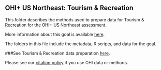 ## OHI+ US Northeast: Tourism & Recreation


This folder describes the methods used to prepare data for Tourism & Recreation for the OHI+ US Northeast assessment.

More information about this goal is available [here](http://ohi-science.org/goals/#tourism-and-recreation).
                                                       
The folders in this file include the metadata, R scripts, and data for the goal.
         
         
###See Tourism & Recreation data preparation [here](https://cdn.rawgit.com/OHI-Science/ohi-northeast/master/prep/tr/tr_dataprep.html).                                                  
                                                    
                                                     
Please see our [citation policy](http://ohi-science.org/citation-policy/) if you use OHI data or methods.
                                                     

